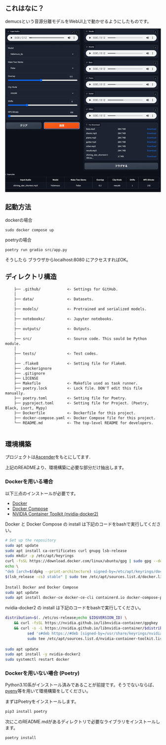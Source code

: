 ## これはなに？
demucsという音源分離モデルをWebUI上で動かせるようにしたものです。

![demucs_WebUI](data/screenshot.webp)


## 起動方法

dockerの場合
```
sudo docker compose up
```


poetryの場合
```
poetry run gradio src/app.py
```

そうしたら ブラウザからlocalhost:8080 にアクセスすればOK。


## ディレクトリ構造

```
    ├── .github/            <- Settings for GitHub.
    │
    ├── data/               <- Datasets.
    │
    ├── models/             <- Pretrained and serialized models.
    │
    ├── notebooks/          <- Jupyter notebooks.
    │
    ├── outputs/            <- Outputs.
    │
    ├── src/                <- Source code. This sould be Python module.
    │
    ├── tests/              <- Test codes.
    │
    ├── .flake8             <- Setting file for Flake8.
    ├── .dockerignore
    ├── .gitignore
    ├── LICENSE
    ├── Makefile            <- Makefile used as task runner.
    ├── poetry.lock         <- Lock file. DON'T edit this file manually.
    ├── poetry.toml         <- Setting file for Poetry.
    ├── pyproject.toml      <- Setting file for Project. (Poetry, Black, isort, Mypy)
    ├── Dockerfile          <- Dockerfile for this project.
    ├── docker-compose.yaml <- Docker Compose file for this project.
    └── README.md           <- The top-level README for developers.
  
  ```


## 環境構築
プロジェクトは[Ascender](https://github.com/cvpaperchallenge/Ascender)をもとにしてます.

上記のREADMEより、環境構築に必要な部分だけ抽出します。

### Dockerを用いる場合


以下三点のインストールが必要です。
- [Docker](https://www.docker.com/)
- [Docker Compose](https://github.com/docker/compose)
- [NVIDIA Container Toolkit (nvidia-docker2)](https://github.com/NVIDIA/nvidia-docker)


Docker と Docker Compose の install は下記のコードをbashで実行してください。
```bash
# Set up the repository
sudo apt update
sudo apt install ca-certificates curl gnupg lsb-release
sudo mkdir -p /etc/apt/keyrings
curl -fsSL https://download.docker.com/linux/ubuntu/gpg | sudo gpg --dearmor -o /etc/apt/keyrings/docker.gpg
echo \
"deb [arch=$(dpkg --print-architecture) signed-by=/etc/apt/keyrings/docker.gpg] https://download.docker.com/linux/ubuntu \
$(lsb_release -cs) stable" | sudo tee /etc/apt/sources.list.d/docker.list > /dev/null

Install Docker and Docker Compose
sudo apt update
sudo apt install docker-ce docker-ce-cli containerd.io docker-compose-plugin
```

nvidia-docker2 の install は下記のコードをbashで実行してください。
```bash
distribution=$(. /etc/os-release;echo $ID$VERSION_ID) \
    && curl -fsSL https://nvidia.github.io/libnvidia-container/gpgkey | sudo gpg --dearmor -o /usr/share/keyrings/nvidia-container-toolkit-keyring.gpg \
    && curl -s -L https://nvidia.github.io/libnvidia-container/$distribution/libnvidia-container.list | \
          sed 's#deb https://#deb [signed-by=/usr/share/keyrings/nvidia-container-toolkit-keyring.gpg] https://#g' | \
          sudo tee /etc/apt/sources.list.d/nvidia-container-toolkit.list

sudo apt update
sudo apt install -y nvidia-docker2
sudo systemctl restart docker
```


### Dockerを用いない場合 (Poetry)
Python3.10系がインストール済みであることが前提です。そうでないならば、[pyenv](https://github.com/pyenv/pyenv)等を用いて環境構築をしてください。

まずはPoetryをインストールします。
```bash
pip3 install poetry
```

次にこのREADME.mdがあるディレクトリで必要なライブラリをインストールします。
```bash
poetry install
```

